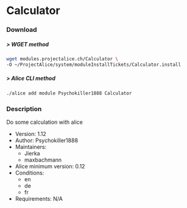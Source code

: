 # Calculator

### Download

##### > WGET method
```bash
wget modules.projectalice.ch/Calculator \
-O ~/ProjectAlice/system/moduleInstallTickets/Calculator.install
```

##### > Alice CLI method
```bash
./alice add module Psychokiller1888 Calculator
```

### Description
Do some calculation with alice

- Version: 1.12
- Author: Psychokiller1888
- Maintainers:
  - Jierka
  - maxbachmann
- Alice minimum version: 0.12
- Conditions:
  - en
  - de
  - fr
- Requirements: N/A
